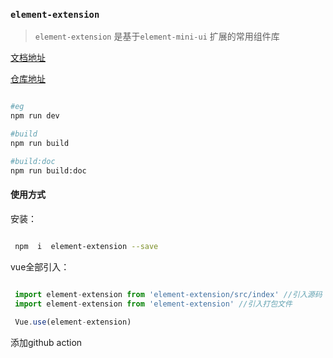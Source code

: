 <!--
 * @Description: 未描述
 * @Author: danielmlc
 * @Date: 2019-08-22 11:35:08
 * @LastEditTime: 2019-10-22 15:26:35
 -->

### `element-extension`  

> `element-extension` 是基于`element-mini-ui` 扩展的常用组件库




[文档地址](https://ylsoftworkgroup.github.io/element-extension/#/base)



[仓库地址](https://github.com/YLSoftWorkGroup/element-extension)

```bash

#eg
npm run dev

#build
npm run build

#build:doc
npm run build:doc

```


#### 使用方式

安装：

```bash

 npm  i  element-extension --save

```


vue全部引入：

```js

 import element-extension from 'element-extension/src/index' //引入源码
 import element-extension from 'element-extension' //引入打包文件
 
 Vue.use(element-extension)

```

添加github action


